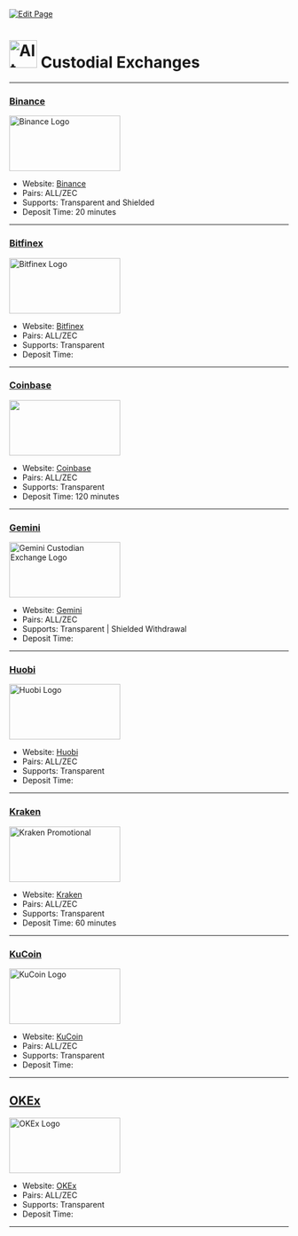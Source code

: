 <a href="https://github.com/zechub/zechub/edit/main/site/Using_Zcash/Custodial_Exchanges.md" target="_blank">
  <img src="https://img.shields.io/badge/Edit-blue" alt="Edit Page"/>
</a>

# <img src="https://i.ibb.co/bmS65xV/image-2024-02-03-173258092.png" alt="Alt Text" width="50"/>   Custodial Exchanges

---

### [Binance](https://binance.com)

<a href="https://binance.com">
    <img src="https://cryptologos.cc/logos/binance-coin-bnb-logo.png" alt="Binance Logo" width="200" height="100"/>
</a>

- Website: [Binance](https://binance.com)
- Pairs: ALL/ZEC
- Supports: Transparent and Shielded
- Deposit Time: 20 minutes
___

### [Bitfinex](https://bitfinex.com)

<a href="https://bitfinex.com">
    <img src="https://upload.wikimedia.org/wikipedia/en/4/41/Bitfinex_Logo_light.svg" alt="Bitfinex Logo" width="200" height="100"/>
</a>

- Website: [Bitfinex](https://bitfinex.com)
- Pairs: ALL/ZEC
- Supports: Transparent
- Deposit Time:
___

### [Coinbase](https://coinbase.com)

<a href="https://coinbase.com">
    <img src="https://i.ibb.co/XWkqhdY/coinbase.png" alt="" width="200" height="100"/>
</a>

- Website: [Coinbase](https://coinbase.com)
- Pairs: ALL/ZEC
- Supports: Transparent
- Deposit Time: 120 minutes
___

 ### [Gemini](https://gemini.com)

<a href="https://gemini.com">
    <img src="https://logos-world.net/wp-content/uploads/2023/12/Gemini-Symbol.png" alt="Gemini Custodian Exchange Logo" width="200" height="100"/>
</a>

- Website: [Gemini](https://gemini.com)
- Pairs: ALL/ZEC
- Supports: Transparent | Shielded Withdrawal
- Deposit Time:
___

### [Huobi](https://huobi.com)

<a href="https://huobi.com">
    <img src="https://seeklogo.com/images/H/huobi-global-logo-82DAA48E43-seeklogo.com.png" alt="Huobi Logo" width="200" height="100"/>
</a>

- Website: [Huobi](https://huobi.com)
- Pairs: ALL/ZEC
- Supports: Transparent
- Deposit Time:
___

### [Kraken](https://kraken.com)

<a href="https://kraken.com">
    <img src="https://assets.kraken.com/marketing/static/kraken-logo.jpg" alt="Kraken Promotional" width="200" height="100"/>
</a>

- Website: [Kraken](https://kraken.com)
- Pairs: ALL/ZEC
- Supports: Transparent
- Deposit Time: 60 minutes
___

### [KuCoin](https://kucoin.com)

<a href="https://kucoin.com">
    <img src="https://www.svgrepo.com/show/331460/kucoin.svg" alt="KuCoin Logo" width="200" height="100"/>
</a>

- Website: [KuCoin](https://kucoin.com)
- Pairs: ALL/ZEC
- Supports: Transparent
- Deposit Time:
___

## [OKEx](https://okex.com)

<a href="https://okex.com">
    <img src="https://upload.wikimedia.org/wikipedia/commons/8/89/Official_logo_of_OKEx.png" alt="OKEx Logo" width="200" height="100"/>
</a>

- Website: [OKEx](https://okex.com)
- Pairs: ALL/ZEC
- Supports: Transparent
- Deposit Time:
___
